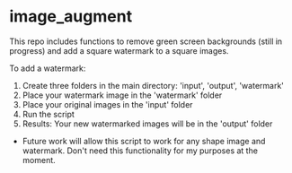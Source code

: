 # image_augment
This repo includes functions to remove green screen backgrounds (still in progress) and add a square watermark to a square images.

To add a watermark:
1. Create three folders in the main directory: 'input', 'output', 'watermark'
2. Place your watermark image in the 'watermark' folder
3. Place your original images in the 'input' folder
4. Run the script
5. Results: Your new watermarked images will be in the 'output' folder

* Future work will allow this script to work for any shape image and watermark. Don't need this functionality for my purposes at the moment.
